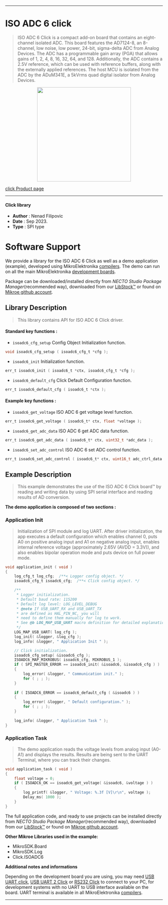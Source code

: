 
---
# ISO ADC 6 click

> ISO ADC 6 Click is a compact add-on board that contains an eight-channel isolated ADC. This board features the AD7124-8, an 8-channel, low noise, low power, 24-bit, sigma-delta ADC from Analog Devices. The ADC has a programmable gain array (PGA) that allows gains of 1, 2, 4, 8, 16, 32, 64, and 128. Additionally, the ADC contains a 2.5V reference, which can be used with reference buffers, along with the externally applied references. The host MCU is isolated from the ADC by the ADuM341E, a 5kVrms quad digital isolator from Analog Devices.

<p align="center">
  <img src="https://download.mikroe.com/images/click_for_ide/isoadc6_click.png" height=300px>
</p>

[click Product page](https://www.mikroe.com/iso-adc-6-click)

---


#### Click library

- **Author**        : Nenad Filipovic
- **Date**          : Sep 2023.
- **Type**          : SPI type


# Software Support

We provide a library for the ISO ADC 6 Click
as well as a demo application (example), developed using MikroElektronika
[compilers](https://www.mikroe.com/necto-studio).
The demo can run on all the main MikroElektronika [development boards](https://www.mikroe.com/development-boards).

Package can be downloaded/installed directly from *NECTO Studio Package Manager*(recommended way), downloaded from our [LibStock&trade;](https://libstock.mikroe.com) or found on [Mikroe github account](https://github.com/MikroElektronika/mikrosdk_click_v2/tree/master/clicks).

## Library Description

> This library contains API for ISO ADC 6 Click driver.

#### Standard key functions :

- `isoadc6_cfg_setup` Config Object Initialization function.
```c
void isoadc6_cfg_setup ( isoadc6_cfg_t *cfg );
```

- `isoadc6_init` Initialization function.
```c
err_t isoadc6_init ( isoadc6_t *ctx, isoadc6_cfg_t *cfg );
```

- `isoadc6_default_cfg` Click Default Configuration function.
```c
err_t isoadc6_default_cfg ( isoadc6_t *ctx );
```

#### Example key functions :

- `isoadc6_get_voltage` ISO ADC 6 get voltage level function.
```c
err_t isoadc6_get_voltage ( isoadc6_t* ctx, float *voltage );
```

- `isoadc6_get_adc_data` ISO ADC 6 get ADC data function.
```c
err_t isoadc6_get_adc_data ( isoadc6_t* ctx, uint32_t *adc_data );
```

- `isoadc6_set_adc_control` ISO ADC 6 set ADC control function.
```c
err_t isoadc6_set_adc_control ( isoadc6_t* ctx, uint16_t adc_ctrl_data );
```

## Example Description

> This example demonstrates the use of the ISO ADC 6 Click board™ 
> by reading and writing data by using SPI serial interface 
> and reading results of AD conversion.

**The demo application is composed of two sections :**

### Application Init

> Initialization of SPI module and log UART.
> After driver initialization, the app executes a default configuration which enables channel 0,
> puts A0 on positive analog input and A1 on negative analog input,
> enables internal reference voltage (approximately 2.65V (AVDD = 3.3V)),
> and also enables bipolar operation mode and puts device on full power mode.

```c
void application_init ( void )
{
    log_cfg_t log_cfg;  /**< Logger config object. */
    isoadc6_cfg_t isoadc6_cfg;  /**< Click config object. */

    /** 
     * Logger initialization.
     * Default baud rate: 115200
     * Default log level: LOG_LEVEL_DEBUG
     * @note If USB_UART_RX and USB_UART_TX 
     * are defined as HAL_PIN_NC, you will 
     * need to define them manually for log to work. 
     * See @b LOG_MAP_USB_UART macro definition for detailed explanation.
     */
    LOG_MAP_USB_UART( log_cfg );
    log_init( &logger, &log_cfg );
    log_info( &logger, " Application Init " );

    // Click initialization.
    isoadc6_cfg_setup( &isoadc6_cfg );
    ISOADC6_MAP_MIKROBUS( isoadc6_cfg, MIKROBUS_1 );
    if ( SPI_MASTER_ERROR == isoadc6_init( &isoadc6, &isoadc6_cfg ) )
    {
        log_error( &logger, " Communication init." );
        for ( ; ; );
    }
    
    if ( ISOADC6_ERROR == isoadc6_default_cfg ( &isoadc6 ) )
    {
        log_error( &logger, " Default configuration." );
        for ( ; ; );
    }
    
    log_info( &logger, " Application Task " );
}
```

### Application Task

> The demo application reads the voltage levels from analog input (A0-A1) and displays the results.
> Results are being sent to the UART Terminal, where you can track their changes.

```c
void application_task ( void )
{
    float voltage = 0;
    if ( ISOADC6_OK == isoadc6_get_voltage( &isoadc6, &voltage ) )
    {
        log_printf( &logger, " Voltage: %.3f [V]\r\n", voltage );
        Delay_ms( 1000 );
    }
}
```

The full application code, and ready to use projects can be installed directly from *NECTO Studio Package Manager*(recommended way), downloaded from our [LibStock&trade;](https://libstock.mikroe.com) or found on [Mikroe github account](https://github.com/MikroElektronika/mikrosdk_click_v2/tree/master/clicks).

**Other Mikroe Libraries used in the example:**

- MikroSDK.Board
- MikroSDK.Log
- Click.ISOADC6

**Additional notes and informations**

Depending on the development board you are using, you may need
[USB UART click](https://www.mikroe.com/usb-uart-click),
[USB UART 2 Click](https://www.mikroe.com/usb-uart-2-click) or
[RS232 Click](https://www.mikroe.com/rs232-click) to connect to your PC, for
development systems with no UART to USB interface available on the board. UART
terminal is available in all MikroElektronika
[compilers](https://shop.mikroe.com/compilers).

---
